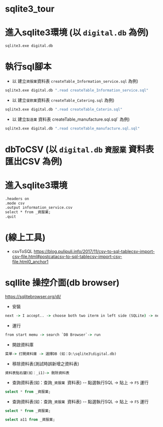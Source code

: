 # sqlite3_tour

# 進入sqlite3環境 (以 `digital.db` 為例)
```cmd
sqlite3.exe digital.db
```

# 執行sql腳本 
- 以 建立`資服業`資料表 `createTable_Information_service.sql` 為例)
```cmd
sqlite3.exe digital.db ".read createTable_Information_service.sql"
```
- 以 建立`餐飲業`資料表 `createTable_Catering.sql` 為例)
```cmd
sqlite3.exe digital.db ".read createTable_Caterin.sql"
```
- 以 建立`製造業` 資料表 createTable_manufacture.sql.sql` 為例)
```cmd
sqlite3.exe digital.db ".read createTable_manufacture.sql.sql"
```

# dbToCSV (以 `digital.db` `資服業` 資料表匯出CSV 為例)

# 進入sqlite3環境 
```cmd
.headers on
.mode csv
.output information_service.csv
select * from _資服業;
.quit
```

# (線上工具)
- csvToSQL
https://blog.pulipuli.info/2017/11/csv-to-sql-tablecsv-import-csv-file.html#postcatacsv-to-sql-tablecsv-import-csv-file.html0_anchor1 

# sqllite 操控介面(db browser)
https://sqlitebrowser.org/dl/ 
- 安裝 
```cmd
next -> I accept.. -> choose both two iterm in left side (SQLite) -> next -> install 
```
- 運行 
```cmd
from start memu -> search `DB Browser`-> run 
```
- 開啟資料庫
```cmd
菜單-> 打開資料庫 -> 選擇DB (如：D:\sqlite3\digital.db) 
```

- 移除資料表(測試時誤新增之資料表)
```cmd
資料表點右鍵(如：_i1)-> 刪除資料表
```

- 查詢資料表(如：查詢`_資服業 `資料表)
-- 點選執行SQL -> 貼上 ->  `F5` 運行

```sql
select * from _資服業;
```

- 查詢資料表(如：查詢`_資服業 `資料表)
-- 點選執行SQL -> 貼上 ->  `F5` 運行

```sql
select * from _資服業;
```

```sql
select a11 from _資服業; 
```




 
 
